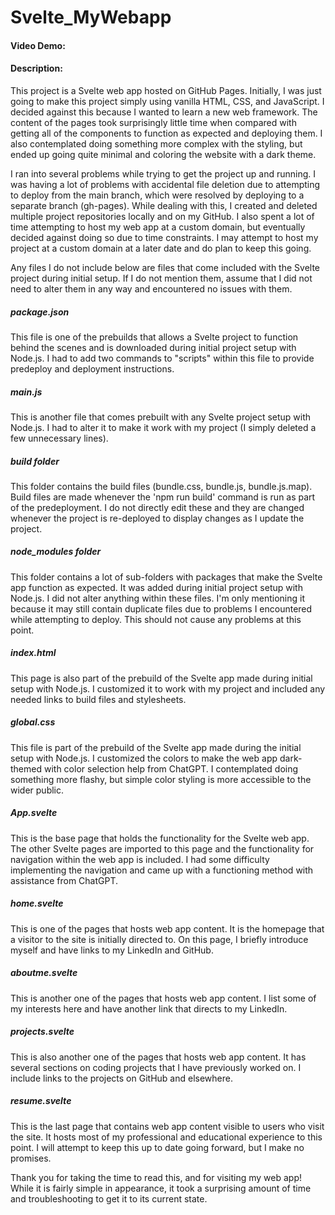 # Svelte_MyWebapp
#### Video Demo:  <URL HERE>
#### Description:  
This project is a Svelte web app hosted on GitHub Pages. Initially, I was just going to make this project simply using vanilla HTML, CSS, and JavaScript. I decided against this because I wanted to learn a new web framework. The content of the pages took surprisingly little time when compared with getting all of the components to function as expected and deploying them. I also contemplated doing something more complex with the styling, but ended up going quite minimal and coloring the website with a dark theme.

I ran into several problems while trying to get the project up and running. I was having a lot of problems with accidental file deletion due to attempting to deploy from the main branch, which were resolved by deploying to a separate branch (gh-pages). While dealing with this, I created and deleted multiple project repositories locally and on my GitHub. I also spent a lot of time attempting to host my web app at a custom domain, but eventually decided against doing so due to time constraints. I may attempt to host my project at a custom domain at a later date and do plan to keep this going.

Any files I do not include below are files that come included with the Svelte project during initial setup. If I do not mention them, assume that I did not need to alter them in any way and encountered no issues with them.

##### package.json
This file is one of the prebuilds that allows a Svelte project to function behind the scenes and is downloaded during initial project setup with Node.js. I had to add two commands to "scripts" within this file to provide predeploy and deployment instructions.

##### main.js
This is another file that comes prebuilt with any Svelte project setup with Node.js. I had to alter it to make it work with my project (I simply deleted a few unnecessary lines).

##### build folder
This folder contains the build files (bundle.css, bundle.js, bundle.js.map). Build files are made whenever the 'npm run build' command is run as part of the predeployment. I do not directly edit these and they are changed whenever the project is re-deployed to display changes as I update the project.

##### node_modules folder
This folder contains a lot of sub-folders with packages that make the Svelte app function as expected. It was added during initial project setup with Node.js. I did not alter anything within these files. I'm only mentioning it because it may still contain duplicate files due to problems I encountered while attempting to deploy. This should not cause any problems at this point.

##### index.html
This page is also part of the prebuild of the Svelte app made during initial setup with Node.js. I customized it to work with my project and included any needed links to build files and stylesheets.

##### global.css
This file is part of the prebuild of the Svelte app made during the initial setup with Node.js. I customized the colors to make the web app dark-themed with color selection help from ChatGPT. I contemplated doing something more flashy, but simple color styling is more accessible to the wider public.

##### App.svelte
This is the base page that holds the functionality for the Svelte web app. The other Svelte pages are imported to this page and the functionality for navigation within the web app is included. I had some difficulty implementing the navigation and came up with a functioning method with assistance from ChatGPT.

##### home.svelte
This is one of the pages that hosts web app content. It is the homepage that a visitor to the site is initially directed to. On this page, I briefly introduce myself and have links to my LinkedIn and GitHub.

##### aboutme.svelte
This is another one of the pages that hosts web app content. I list some of my interests here and have another link that directs to my LinkedIn.

##### projects.svelte
This is also another one of the pages that hosts web app content. It has several sections on coding projects that I have previously worked on. I include links to the projects on GitHub and elsewhere.

##### resume.svelte
This is the last page that contains web app content visible to users who visit the site. It hosts most of my professional and educational experience to this point. I will attempt to keep this up to date going forward, but I make no promises.

Thank you for taking the time to read this, and for visiting my web app! While it is fairly simple in appearance, it took a surprising amount of time and troubleshooting to get it to its current state.

